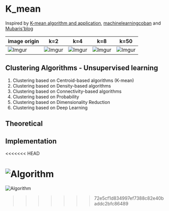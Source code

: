 # K_mean


Inspired by [K-mean algorithm and application](https://kipalog.com/posts/Thuat-toan-Kmean-va-ung-dung), [machinelearningcoban](https://machinelearningcoban.com/2017/01/01/kmeans/) and [Mubaris'blog](https://mubaris.com/2017/10/01/kmeans-clustering-in-python/)


| image origin | k=2 | k=4 | k=8 | k=50 |
|--------------|-----|-----|-----|------|
| ![Imgur](https://i.imgur.com/zG7hawH.jpg) | ![Imgur](https://i.imgur.com/8jFRGV2.png) | ![Imgur](https://i.imgur.com/3KNUODd.png) | ![Imgur](https://i.imgur.com/38XGZfJ.png) | ![Imgur](https://i.imgur.com/C5zEC5s.png) |


## Clustering Algorithms - Unsupervised learning
1. Clustering based on Centroid-based algorithms (K-mean)
2. Clustering based on Density-based algorithms
3. Clustering based on Connectivity-based algorithms
4. Clustering based on Probability
5. Clustering based on Dimensionality Reduction
6. Clustering based on Deep Learning


## Theoretical


## Implementation

<<<<<<< HEAD

![Algorithm](https://i.imgur.com/5h4VGl8.png)
=======
![Algorithm]([Imgur](https://i.imgur.com/5h4VGl8.png))
>>>>>>> 72e5cf1d834997ef7388c82e40baddc2bfc86489
